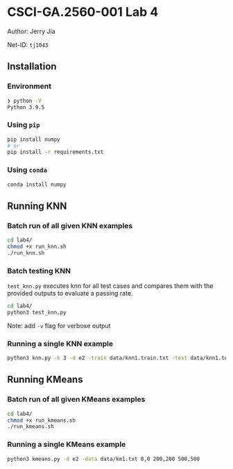 # CSCI-GA.2560-001 Lab 4

Author: Jerry Jia

Net-ID: `tj1043`

## Installation

### Environment

```sh
❯ python -V
Python 3.9.5
```

### Using `pip`

```sh
pip install numpy
# or
pip install -r requirements.txt
```

### Using `conda`

```sh
conda install numpy
```

## Running KNN

### Batch run of all given KNN examples

```sh
cd lab4/
chmod +x run_knn.sh
./run_knn.sh
```

### Batch testing KNN

`test_knn.py` executes knn for all test cases and compares them with the provided outputs to evaluate a passing rate.

```sh
cd lab4/
python3 test_knn.py
```

Note: add `-v` flag for verbose output

### Running a single KNN example

```sh
python3 knn.py -k 3 -d e2 -train data/knn1.train.txt -test data/knn1.test.txt
```

## Running KMeans

### Batch run of all given KMeans examples

```sh
cd lab4/
chmod +x run_kmeans.sh
./run_kmeans.sh
```

### Running a single KMeans example

```sh
python3 kmeans.py -d e2 -data data/km1.txt 0,0 200,200 500,500
```
